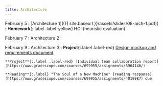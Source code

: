 ```yaml
---
title: Architecture
---
```


February 5
: [Architecture 1](({{ site.baseurl }}/assets/slides/08-arch-1.pdf))
  : **Homework**{:.label .label-yellow} HCI (heuristic evaluation)


February 7
: Architecture 2
  : 

February 9
: Architecture 3
  : **Project**{:.label .label-red} [Design mockup and requirements document](https://www.gradescope.com/courses/699955/assignments/4045791/)
   
    **Project**{:.label .label-red} [Individual team collaboration report](https://www.gradescope.com/courses/699955/assignments/3964146/)

    **Reading**{:.label} "The Soul of a New Machine" [reading response](https://www.gradescope.com/courses/699955/assignments/4019987) due
